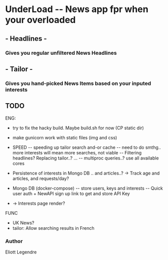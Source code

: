 # UnderLoad -- News app fpr when your overloaded

## - Headlines - 
### Gives you regular unfiltered News Headlines



## - Tailor - 
### Gives you hand-picked News Items based on your inputed interests




## TODO
ENG:
- try to fix the hacky build. Maybe build.sh for now (CP static dir)
- make gunicorn work with static files (img and css)

- SPEED
-- speeding up tailor search and-or cache
-- need to do smthg.. more interests will mean more searches, not viable
-- Filtering headlines? Replacing tailor..? ...
-- multiproc queries..? use all available cores

- Persistence of interests in Mongo DB .. and articles..?
-> Track age and articles, and requests/day?

- Mongo DB (docker-compose)
-- store users, keys and interests
-- Quick user auth + NewAPI sign up link to get and store API Key
- -> Interests page render?


FUNC
- UK News?
- tailor: Allow searching results in French



### Author 
Eliott Legendre 
